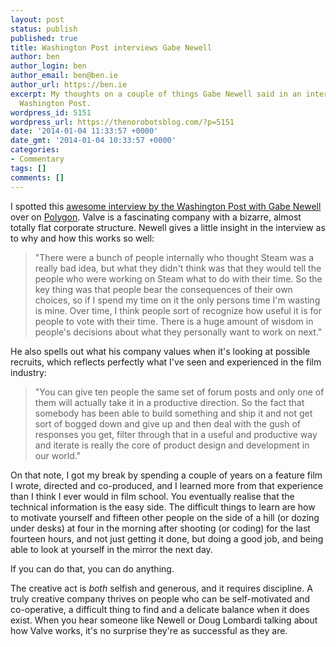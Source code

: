 ```yaml
---
layout: post
status: publish
published: true
title: Washington Post interviews Gabe Newell
author: ben
author_login: ben
author_email: ben@ben.ie
author_url: https://ben.ie
excerpt: My thoughts on a couple of things Gabe Newell said in an interview with the
  Washington Post.
wordpress_id: 5151
wordpress_url: https://thenorobotsblog.com/?p=5151
date: '2014-01-04 11:33:57 +0000'
date_gmt: '2014-01-04 10:33:57 +0000'
categories:
- Commentary
tags: []
comments: []
---
```

<p>I spotted this <a href="https://www.washingtonpost.com/blogs/the-switch/wp/2014/01/03/gabe-newell-on-what-makes-valve-tick/" target="_blank">awesome interview by the Washington Post with Gabe Newell</a> over on <a href="https://polygon.com" target="_blank">Polygon</a>. Valve is a fascinating company with a bizarre, almost totally flat corporate structure. Newell gives a little insight in the interview as to why and how this works so well:</p>
<blockquote><p>"There were a bunch of people internally who thought Steam was a really bad idea, but what they didn't think was that they would tell the people who were working on Steam what to do with their time. So the key thing was that people bear the consequences of their own choices, so if I spend my time on it the only persons time I'm wasting is mine. Over time, I think people sort of recognize how useful it is for people to vote with their time. There is a huge amount of wisdom in people's decisions about what they personally want to work on next."</p></blockquote>
<p>He also spells out what his company values when it's looking at possible recruits, which reflects perfectly what I've seen and experienced in the film industry:</p>
<blockquote><p>"You can give ten people the same set of forum posts and only one of them will actually take it in a productive direction. So the fact that somebody has been able to build something and ship it and not get sort of bogged down and give up and then deal with the gush of responses you get, filter through that in a useful and productive way and iterate is really the core of product design and development in our world."</p></blockquote>
<p>On that note, I got my break by spending a couple of years on a feature film I wrote, directed and co-produced, and I learned more from that experience than I think I ever would in film school. You eventually realise that the technical information is the easy side. The difficult things to learn are how to motivate yourself and fifteen other people on the side of a hill (or dozing under desks) at four in the morning after shooting (or coding) for the last fourteen hours, and not just getting it done, but doing a good job, and being able to look at yourself in the mirror the next day.</p>
<p>If you can do that, you can do anything.</p>
<p>The creative act is <em>both</em> selfish and generous, and it requires discipline. A truly creative company thrives on people who can be self-motivated and co-operative, a difficult thing to find and a delicate balance when it does exist. When you hear someone like Newell or Doug Lombardi talking about how Valve works, it's no surprise they're as successful as they are.</p>
